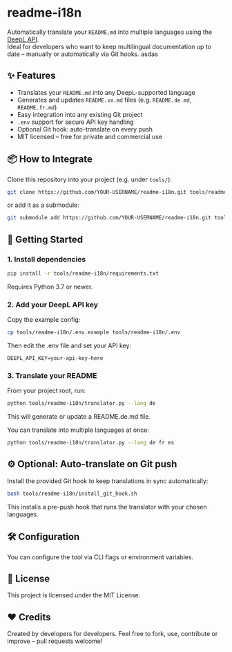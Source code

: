 # readme-i18n

Automatically translate your `README.md` into multiple languages using the [DeepL API](https://www.deepl.com/docs-api/).  
Ideal for developers who want to keep multilingual documentation up to date – manually or automatically via Git hooks.
asdas
## ✨ Features

- Translates your `README.md` into any DeepL-supported language
- Generates and updates `README.xx.md` files (e.g. `README.de.md`, `README.fr.md`)
- Easy integration into any existing Git project
- `.env` support for secure API key handling
- Optional Git hook: auto-translate on every push
- MIT licensed – free for private and commercial use

## 📦 How to Integrate

Clone this repository into your project (e.g. under `tools/`):

```bash
git clone https://github.com/YOUR-USERNAME/readme-i18n.git tools/readme-i18n
```
or add it as a submodule:
```bash
git submodule add https://github.com/YOUR-USERNAME/readme-i18n.git tools/readme-i18n
```

## 🚀 Getting Started

### 1. Install dependencies
```bash
pip install -r tools/readme-i18n/requirements.txt
```
Requires Python 3.7 or newer.


### 2. Add your DeepL API key
Copy the example config:
```bash
cp tools/readme-i18n/.env.example tools/readme-i18n/.env
```
Then edit the .env file and set your API key:
```
DEEPL_API_KEY=your-api-key-here
```

### 3. Translate your README
From your project root, run:
```bash
python tools/readme-i18n/translator.py --lang de
```
This will generate or update a README.de.md file.

You can translate into multiple languages at once:
```bash
python tools/readme-i18n/translator.py --lang de fr es
```

## ⚙️ Optional: Auto-translate on Git push
Install the provided Git hook to keep translations in sync automatically:
```bash
bash tools/readme-i18n/install_git_hook.sh
```
This installs a pre-push hook that runs the translator with your chosen languages.

## 🛠 Configuration
You can configure the tool via CLI flags or environment variables.

## 📄 License

This project is licensed under the MIT License.

## ❤️ Credits

Created by developers for developers.
Feel free to fork, use, contribute or improve – pull requests welcome!
